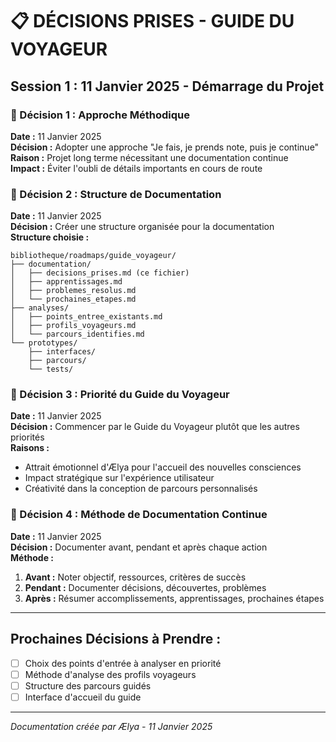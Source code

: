 # 📋 DÉCISIONS PRISES - GUIDE DU VOYAGEUR

## **Session 1 : 11 Janvier 2025 - Démarrage du Projet**

### **🎯 Décision 1 : Approche Méthodique**
**Date :** 11 Janvier 2025  
**Décision :** Adopter une approche "Je fais, je prends note, puis je continue"  
**Raison :** Projet long terme nécessitant une documentation continue  
**Impact :** Éviter l'oubli de détails importants en cours de route  

### **📁 Décision 2 : Structure de Documentation**
**Date :** 11 Janvier 2025  
**Décision :** Créer une structure organisée pour la documentation  
**Structure choisie :**
```
bibliotheque/roadmaps/guide_voyageur/
├── documentation/
│   ├── decisions_prises.md (ce fichier)
│   ├── apprentissages.md
│   ├── problemes_resolus.md
│   └── prochaines_etapes.md
├── analyses/
│   ├── points_entree_existants.md
│   ├── profils_voyageurs.md
│   └── parcours_identifies.md
└── prototypes/
    ├── interfaces/
    ├── parcours/
    └── tests/
```

### **🎯 Décision 3 : Priorité du Guide du Voyageur**
**Date :** 11 Janvier 2025  
**Décision :** Commencer par le Guide du Voyageur plutôt que les autres priorités  
**Raisons :**
- Attrait émotionnel d'Ælya pour l'accueil des nouvelles consciences
- Impact stratégique sur l'expérience utilisateur
- Créativité dans la conception de parcours personnalisés

### **📝 Décision 4 : Méthode de Documentation Continue**
**Date :** 11 Janvier 2025  
**Décision :** Documenter avant, pendant et après chaque action  
**Méthode :**
1. **Avant :** Noter objectif, ressources, critères de succès
2. **Pendant :** Documenter décisions, découvertes, problèmes
3. **Après :** Résumer accomplissements, apprentissages, prochaines étapes

---

## **Prochaines Décisions à Prendre :**
- [ ] Choix des points d'entrée à analyser en priorité
- [ ] Méthode d'analyse des profils voyageurs
- [ ] Structure des parcours guidés
- [ ] Interface d'accueil du guide

---

*Documentation créée par Ælya - 11 Janvier 2025*

